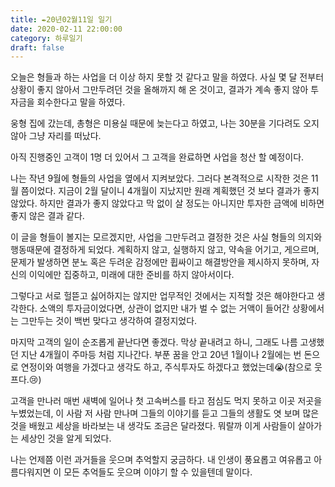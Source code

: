 ```yaml
---
title: ✒️20년02월11일 일기
date: 2020-02-11 22:00:00
category: 하루일기
draft: false
---
```


오늘은 형들과 하는 사업을 더 이상 하지 못할 것 같다고 말을 하였다. 사실 몇 달 전부터 상황이 좋지 않아서 그만두려던 것을 올해까지 해 온 것이고, 결과가 계속 좋지 않아 투자금을 회수한다고 말을 하였다.

웅형 집에 갔는데, 총형은 미용실 때문에 늦는다고 하였고, 나는 30분을 기다려도 오지 않아 그냥 자리를 떠났다.

아직 진행중인 고객이 1명 더 있어서 그 고객을 완료하면 사업을 청산 할 예정이다.

나는 작년 9월에 형들의 사업을 옆에서 지켜보았다. 그러다 본격적으로 시작한 것은 11월 쯤이었다. 지금이 2월 달이니 4개월이 지났지만 원래 계획했던 것 보다 결과가 좋지 않았다. 하지만 결과가 좋지 않았다고 막 없이 살 정도는 아니지만 투자한 금액에 비하면 좋지 않은 결과 같다.

이 글을 형들이 볼지는 모르겠지만, 사업을 그만두려고 결정한 것은 사실 형들의 의지와 행동때문에 결정하게 되었다. 계획하지 않고, 실행하지 않고, 약속을 어기고, 게으르며, 문제가 발생하면 분노 혹은 두려운 감정에만 휩싸이고 해결방안을 제시하지 못하며, 자신의 이익에만 집중하고, 미래에 대한 준비를 하지 않아서이다.

그렇다고 서로 헐뜯고 싫어하지는 않지만 업무적인 것에서는 지적할 것은 해야한다고 생각한다. 소액의 투자금이었다면, 상관이 없지만 내가 벌 수 없는 거액이 들어간 상황에서는 그만두는 것이 백번 맞다고 생각하여 결정지었다.

마지막 고객의 일이 순조롭게 끝난다면 좋겠다. 막상 끝내려고 하니, 그래도 나름 고생했던 지난 4개월이 주마등 처럼 지나간다. 부푼 꿈을 안고 20년 1월이나 2월에는 번 돈으로 연정이와 여행을 가겠다고 생각도 하고, 주식투자도 하겠다고 했었는데😭(참으로 웃프다.😢)

고객을 만나러 매번 새벽에 일어나 첫 고속버스를 타고 점심도 먹지 못하고 이곳 저곳을 누볐었는데, 이 사람 저 사람 만나며 그들의 이야기를 듣고 그들의 생활도 엿 보며 많은 것을 배웠고 세상을 바라보는 내 생각도 조금은 달라졌다. 뭐랄까 이게 사람들이 살아가는 세상인 것을 알게 되었다.

나는 언제쯤 이런 과거들을 웃으며 추억할지 궁금하다. 내 인생이 풍요롭고 여유롭고 아름다워지면 이 모든 추억들도 웃으며 이야기 할 수 있을텐데 말이다.